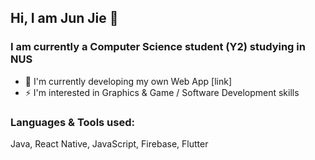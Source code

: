 ## Hi, I am Jun Jie 👋

### I am currently a Computer Science student (Y2) studying in NUS
- 🤔 I'm currently developing my own Web App [link]
- ⚡ I'm interested in Graphics & Game / Software Development skills

### Languages & Tools used:
Java, React Native, JavaScript, Firebase, Flutter

<!--
**Asuraxsoul/Asuraxsoul** is a ✨ _special_ ✨ repository because its `README.md` (this file) appears on your GitHub profile.

Here are some ideas to get you started:

- 🔭 I’m currently working on ...
- 🌱 I’m currently learning ...
- 👯 I’m looking to collaborate on ...
- 🤔 I’m looking for help with ...
- 💬 Ask me about ...
- 📫 How to reach me: ...
- 😄 Pronouns: ...
- ⚡ Fun fact: ...
-->
